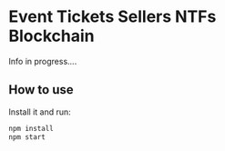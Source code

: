 # Event Tickets Sellers NTFs Blockchain

Info in progress....

## How to use

Install it and run:

```sh
npm install
npm start
```
